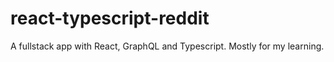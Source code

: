 # react-typescript-reddit
A fullstack app with React, GraphQL and Typescript. Mostly for my learning.
